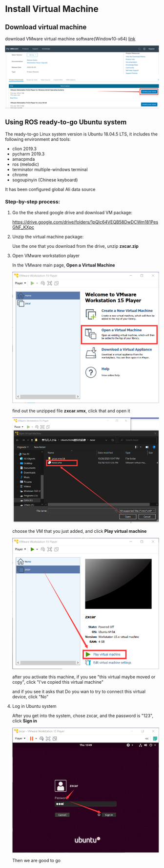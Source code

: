 # Install Virtual Machine

## Download virtual machine 

download VMware virtual machine software(Window10-x64) [link](https://my.vmware.com/en/web/vmware/downloads/details?downloadGroup=PLAYER-1556&productId=800&rPId=47861)

![](figures/VMware_download.png)

## Using ROS ready-to-go Ubuntu system

The ready-to-go Linux system version is Ubuntu 18.04.5 LTS, it includes the following environment and tools:

- clion 2019.3
- pycharm 2019.3
- amacpmda
- ros (melodic)
- terminator multiple-windows terminal 
- chrome 
- sogoupinyin (Chinese keyboard)

It has been configured global Ali data source 

### Step-by-step process:

1. Go the the shared google drive and download VM package:

   https://drive.google.com/drive/folders/1pQIc64VEQB58DwDCWm181PesGNF_KXpc

2. Unzip the virtual machine package:

   Use the one that you download from the drive, unzip **zxcar.zip**

3. Open VMware workstation player 

   In the VMware main page, **Open a Virtual Machine** 

   ![](figures/VMware_main.png)

   find out the unzipped file **zxcar.vmx**, click that and open it

   ![](figures/VMware_open.png)

   choose the VM that you just added, and click **Play virtual machine**

   ![](figures/VMware_play.png)

   after you activate this machine, if you see "this virtual maybe moved or copy", click "I've copied this virtual machine"

   and if you see it asks that Do you wan to try to connect this virtual device, click "No"

4. Log in Ubuntu system

   After you get into the system, chose zxcar, and the password is "123", click **Sign in**

   ![](figures/VMware_signin.png)

   Then we are good to go



